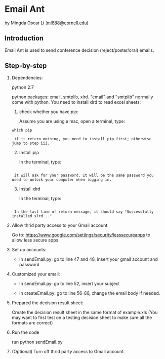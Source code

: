 # Email Ant

by Mingda Oscar Li (ml888@cornell.edu)

## Introduction

Email Ant is used to send conference decision (reject/poster/oral) emails. 

## Step-by-step

1. Dependencies:

	python 2.7
	
	python packages: email, smtplib, xlrd. "email" and "smtplib" normally come with python. You need to install xlrd to read excel sheets:
	1. check whether you have pip:
	
		Assume you are using a mac, open a terminal, type: 
	
	<p><code>which pip</code></p>
	
		if it return nothing, you need to install pip first; otherwise jump to step iii.
	
	2. Install pip
	
		In the terminal, type:
	
	```sudo easy_install pip
	```
	
		it will ask for your password. It will be the same password you used to unlock your computer when logging in.
	
	3. Install xlrd
	
		In the terminal, type:
	
	```sudo pip install xrld
	```
	
		In the last line of return message, it should say "Successfully installed xlrd..."
	
2. Allow thrid party access to your Gmail account:

	Go to: https://www.google.com/settings/security/lesssecureapps to allow less secure apps

3. Set up accounts:

	* In sendEmail.py: go to line 47 and 48, insert your gmail account and password
		
4. Customized your email:

	* In sendEmail.py: go to line 52, insert your subject
		
	* In createEmail.py: go to line 56-86, change the email body if needed.
		
5. Prepared the decision result sheet:

	Create the decision result sheet in the same format of example.xls
	(You may want to first test on a testing decision sheet to make sure all the formats are correct)
	
6. Run the code 

	run python sendEmail.py
	
7. (Optional) Turn off thrid party access to Gmail account.
	
